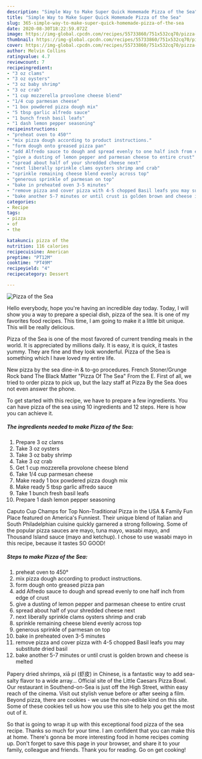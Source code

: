 ```yaml
---
description: "Simple Way to Make Super Quick Homemade Pizza of the Sea"
title: "Simple Way to Make Super Quick Homemade Pizza of the Sea"
slug: 365-simple-way-to-make-super-quick-homemade-pizza-of-the-sea
date: 2020-08-30T18:22:59.072Z
image: https://img-global.cpcdn.com/recipes/55733860/751x532cq70/pizza-of-the-sea-recipe-main-photo.jpg
thumbnail: https://img-global.cpcdn.com/recipes/55733860/751x532cq70/pizza-of-the-sea-recipe-main-photo.jpg
cover: https://img-global.cpcdn.com/recipes/55733860/751x532cq70/pizza-of-the-sea-recipe-main-photo.jpg
author: Melvin Collins
ratingvalue: 4.7
reviewcount: 7
recipeingredient:
- "3 oz clams"
- "3 oz oysters"
- "3 oz baby shrimp"
- "3 oz crab"
- "1 cup mozzerella provolone cheese blend"
- "1/4 cup parmesan cheese"
- "1 box powdered pizza dough mix"
- "5 tbsp garlic alfredo sauce"
- "1 bunch fresh basil leafs"
- "1 dash lemon pepper seasoning"
recipeinstructions:
- "preheat oven to 450°"
- "mix pizza dough according to product instructions."
- "form dough onto greased pizza pan"
- "add Alfredo sauce to dough and spread evenly to one half inch from edge of crust"
- "give a dusting of lemon pepper and parmesan cheese to entire crust"
- "spread about half of your shredded cheese next"
- "next liberally sprinkle clams oysters shrimp and crab"
- "sprinkle remaining cheese blend evenly across top"
- "generous sprinkle of parmesan on top"
- "bake in preheated oven 3-5 minutes"
- "remove pizza and cover pizza with 4-5 chopped Basil leafs you may substitute dried basil"
- "bake another 5-7 minutes or until crust is golden brown and cheese is melted"
categories:
- Recipe
tags:
- pizza
- of
- the

katakunci: pizza of the 
nutrition: 116 calories
recipecuisine: American
preptime: "PT12M"
cooktime: "PT49M"
recipeyield: "4"
recipecategory: Dessert

---
```



![Pizza of the Sea](https://img-global.cpcdn.com/recipes/55733860/751x532cq70/pizza-of-the-sea-recipe-main-photo.jpg)

Hello everybody, hope you're having an incredible day today. Today, I will show you a way to prepare a special dish, pizza of the sea. It is one of my favorites food recipes. This time, I am going to make it a little bit unique. This will be really delicious.

Pizza of the Sea is one of the most favored of current trending meals in the world. It is appreciated by millions daily. It is easy, it is quick, it tastes yummy. They are fine and they look wonderful. Pizza of the Sea is something which I have loved my entire life.

New pizza by the sea dine-in &amp; to-go procedures. French Stoner/Grunge Rock band The Black Matter &#34;Pizza Of The Sea&#34; From the E. First of all, we tried to order pizza to pick up, but the lazy staff at Pizza By the Sea does not even answer the phone.


To get started with this recipe, we have to prepare a few ingredients. You can have pizza of the sea using 10 ingredients and 12 steps. Here is how you can achieve it.

<!--inarticleads1-->

##### The ingredients needed to make Pizza of the Sea:

1. Prepare 3 oz clams
1. Take 3 oz oysters
1. Take 3 oz baby shrimp
1. Take 3 oz crab
1. Get 1 cup mozzerella provolone cheese blend
1. Take 1/4 cup parmesan cheese
1. Make ready 1 box powdered pizza dough mix
1. Make ready 5 tbsp garlic alfredo sauce
1. Take 1 bunch fresh basil leafs
1. Prepare 1 dash lemon pepper seasoning


Caputo Cup Champs for Top Non-Traditional Pizza in the USA &amp; Family Fun Place featured on America&#39;s Funniest. Their unique blend of Italian and South Philadelphian cuisine quickly garnered a strong following. Some of the popular pizza sauces are mayo, tuna mayo, wasabi mayo, and Thousand Island sauce (mayo and ketchup). I chose to use wasabi mayo in this recipe, because it tastes SO GOOD! 

<!--inarticleads2-->

##### Steps to make Pizza of the Sea:

1. preheat oven to 450°
1. mix pizza dough according to product instructions.
1. form dough onto greased pizza pan
1. add Alfredo sauce to dough and spread evenly to one half inch from edge of crust
1. give a dusting of lemon pepper and parmesan cheese to entire crust
1. spread about half of your shredded cheese next
1. next liberally sprinkle clams oysters shrimp and crab
1. sprinkle remaining cheese blend evenly across top
1. generous sprinkle of parmesan on top
1. bake in preheated oven 3-5 minutes
1. remove pizza and cover pizza with 4-5 chopped Basil leafs you may substitute dried basil
1. bake another 5-7 minutes or until crust is golden brown and cheese is melted


Papery dried shrimps, xiā pí (虾皮) in Chinese, is a fantastic way to add sea-salty flavor to a wide array… Official site of the Little Caesars Pizza Bowl. Our restaurant in Southend-on-Sea is just off the High Street, within easy reach of the cinema. Visit out stylish venue before or after seeing a film. Beyond pizza, there are cookies - we use the non-edible kind on this site. Some of these cookies tell us how you use this site to help you get the most out of it. 

So that is going to wrap it up with this exceptional food pizza of the sea recipe. Thanks so much for your time. I am confident that you can make this at home. There's gonna be more interesting food in home recipes coming up. Don't forget to save this page in your browser, and share it to your family, colleague and friends. Thank you for reading. Go on get cooking!
